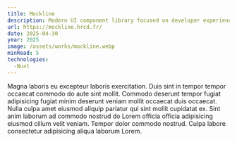 ```yaml
---
title: Mockline
description: Modern UI component library focused on developer experience and design consistency.
url: https://mockline.hrcd.fr/
date: 2025-04-30
year: 2025
image: /assets/works/mockline.webp
minRead: 5
technologies:
  -Nuxt
---
```

Magna laboris eu excepteur laboris exercitation. Duis sint in tempor tempor occaecat commodo do aute sint mollit. Commodo deserunt tempor fugiat adipisicing fugiat minim deserunt veniam mollit occaecat duis occaecat. Nulla culpa amet eiusmod aliquip pariatur qui sint mollit cupidatat ex. Sint anim laborum ad commodo nostrud do Lorem officia officia adipisicing eiusmod cillum velit veniam. Tempor dolor commodo nostrud. Culpa labore consectetur adipisicing aliqua laborum Lorem.